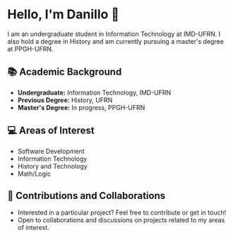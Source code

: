 # Hello, I'm Danillo 👻

I am an undergraduate student in Information Technology at IMD-UFRN. I also hold a degree in History and am currently pursuing a master's degree at PPGH-UFRN.

## 📚 Academic Background

- **Undergraduate:** Information Technology, IMD-UFRN
- **Previous Degree:** History, UFRN
- **Master's Degree:** In progress, PPGH-UFRN

## 💻 Areas of Interest

- Software Development
- Information Technology
- History and Technology
- Math/Logic

## 🤝 Contributions and Collaborations

- Interested in a particular project? Feel free to contribute or get in touch!
- Open to collaborations and discussions on projects related to my areas of interest.
<!--
**DanilloFonseca/DanilloFonseca** is a ✨ _special_ ✨ repository because its `README.md` (this file) appears on your GitHub profile.

Here are some ideas to get you started:

- 🔭 I’m currently working on ...
- 🌱 I’m currently learning ...
- 👯 I’m looking to collaborate on ...
- 🤔 I’m looking for help with ...
- 💬 Ask me about ...
- 📫 How to reach me: ...
- 😄 Pronouns: ...
- ⚡ Fun fact: ...
-->
